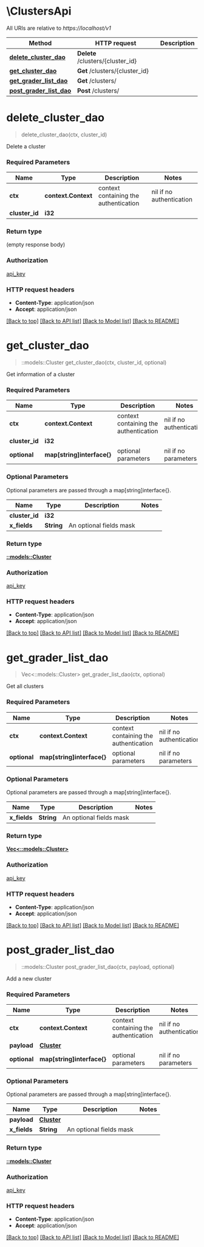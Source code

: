 # \ClustersApi

All URIs are relative to *https://localhost/v1*

Method | HTTP request | Description
------------- | ------------- | -------------
[**delete_cluster_dao**](ClustersApi.md#delete_cluster_dao) | **Delete** /clusters/{cluster_id} | 
[**get_cluster_dao**](ClustersApi.md#get_cluster_dao) | **Get** /clusters/{cluster_id} | 
[**get_grader_list_dao**](ClustersApi.md#get_grader_list_dao) | **Get** /clusters/ | 
[**post_grader_list_dao**](ClustersApi.md#post_grader_list_dao) | **Post** /clusters/ | 


# **delete_cluster_dao**
> delete_cluster_dao(ctx, cluster_id)


Delete a cluster

### Required Parameters

Name | Type | Description  | Notes
------------- | ------------- | ------------- | -------------
 **ctx** | **context.Context** | context containing the authentication | nil if no authentication
  **cluster_id** | **i32**|  | 

### Return type

 (empty response body)

### Authorization

[api_key](../README.md#api_key)

### HTTP request headers

 - **Content-Type**: application/json
 - **Accept**: application/json

[[Back to top]](#) [[Back to API list]](../README.md#documentation-for-api-endpoints) [[Back to Model list]](../README.md#documentation-for-models) [[Back to README]](../README.md)

# **get_cluster_dao**
> ::models::Cluster get_cluster_dao(ctx, cluster_id, optional)


Get information of a cluster

### Required Parameters

Name | Type | Description  | Notes
------------- | ------------- | ------------- | -------------
 **ctx** | **context.Context** | context containing the authentication | nil if no authentication
  **cluster_id** | **i32**|  | 
 **optional** | **map[string]interface{}** | optional parameters | nil if no parameters

### Optional Parameters
Optional parameters are passed through a map[string]interface{}.

Name | Type | Description  | Notes
------------- | ------------- | ------------- | -------------
 **cluster_id** | **i32**|  | 
 **x_fields** | **String**| An optional fields mask | 

### Return type

[**::models::Cluster**](Cluster.md)

### Authorization

[api_key](../README.md#api_key)

### HTTP request headers

 - **Content-Type**: application/json
 - **Accept**: application/json

[[Back to top]](#) [[Back to API list]](../README.md#documentation-for-api-endpoints) [[Back to Model list]](../README.md#documentation-for-models) [[Back to README]](../README.md)

# **get_grader_list_dao**
> Vec<::models::Cluster> get_grader_list_dao(ctx, optional)


Get all clusters

### Required Parameters

Name | Type | Description  | Notes
------------- | ------------- | ------------- | -------------
 **ctx** | **context.Context** | context containing the authentication | nil if no authentication
 **optional** | **map[string]interface{}** | optional parameters | nil if no parameters

### Optional Parameters
Optional parameters are passed through a map[string]interface{}.

Name | Type | Description  | Notes
------------- | ------------- | ------------- | -------------
 **x_fields** | **String**| An optional fields mask | 

### Return type

[**Vec<::models::Cluster>**](Cluster.md)

### Authorization

[api_key](../README.md#api_key)

### HTTP request headers

 - **Content-Type**: application/json
 - **Accept**: application/json

[[Back to top]](#) [[Back to API list]](../README.md#documentation-for-api-endpoints) [[Back to Model list]](../README.md#documentation-for-models) [[Back to README]](../README.md)

# **post_grader_list_dao**
> ::models::Cluster post_grader_list_dao(ctx, payload, optional)


Add a new cluster

### Required Parameters

Name | Type | Description  | Notes
------------- | ------------- | ------------- | -------------
 **ctx** | **context.Context** | context containing the authentication | nil if no authentication
  **payload** | [**Cluster**](Cluster.md)|  | 
 **optional** | **map[string]interface{}** | optional parameters | nil if no parameters

### Optional Parameters
Optional parameters are passed through a map[string]interface{}.

Name | Type | Description  | Notes
------------- | ------------- | ------------- | -------------
 **payload** | [**Cluster**](Cluster.md)|  | 
 **x_fields** | **String**| An optional fields mask | 

### Return type

[**::models::Cluster**](Cluster.md)

### Authorization

[api_key](../README.md#api_key)

### HTTP request headers

 - **Content-Type**: application/json
 - **Accept**: application/json

[[Back to top]](#) [[Back to API list]](../README.md#documentation-for-api-endpoints) [[Back to Model list]](../README.md#documentation-for-models) [[Back to README]](../README.md)

